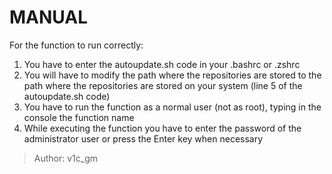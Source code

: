 # MANUAL

For the function to run correctly:
  1. You have to enter the autoupdate.sh code in your .bashrc or .zshrc
  2. You will have to modify the path where the repositories are stored to the path where the repositories are stored on your system (line 5 of the autoupdate.sh code)
  3. You have to run the function as a normal user (not as root), typing in the console the function name
  4. While executing the function you have to enter the password of the administrator user or press the Enter key when necessary

> Author: v1c_gm

